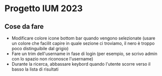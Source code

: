 # Progetto IUM 2023

## Cose da fare 

- Modificare colore icone bottom bar quando vengono selezionate (usare un colore che facilit capire in quale sezione ci troviamo, il nero è troppo 
poco distinguibile dal grigio)  
- Fare un trim dell'username in fase di login (per esempio, se scrivo admin con lo spazio non riconosce l'username)
- Durante la ricerca, abbassare keybord quando l'utente scorre verso il basso la lista di risultati